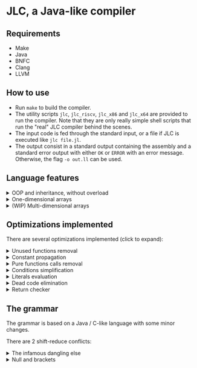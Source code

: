 # JLC, a Java-like compiler

## Requirements

- Make
- Java
- BNFC
- Clang
- LLVM

## How to use

- Run `make` to build the compiler.
- The utility scripts `jlc`, `jlc_riscv`, `jlc_x86` and `jlc_x64` are provided
  to run the compiler. Note that they are only really simple shell scripts that
  run the "real" JLC compiler behind the scenes.
- The input code is fed through the standard input, or a file if JLC is executed
  like `jlc file.jl`.
- The output consist in a standard output containing the assembly and a standard
  error output with either `OK` or `ERROR` with an error message. Otherwise, the
  flag `-o out.ll` can be used.

## Language features

<details><summary>OOP and inheritance, without overload</summary>

Example:

```c
class Counter {
    int val;

    void incr() {
        val++;
    }

    int get() {
        return val;
    }
}

int main () {
  Counter c = new Counter;
  c.incr();
  printInt(c.get());
  return 0;
}
```

</details>

<details><summary>One-dimensional arrays</summary>

Example:

```c
int main() {
    int[] t = new int[10];
    int i = 0;
    while (i < t.length) {
        t[i] = i;
        i++;
    }

    for (int elt : t) {
        printInt(elt);
    }

    return 0;
}
```

</details>

<details><summary>(WIP) Multi-dimensional arrays</summary>

Typechecking done, code generation still in progress.

</details>

## Optimizations implemented

There are several optimizations implemented (click to expand):

<details><summary>Unused functions removal</summary>

```c
void foo() {
    foo();
}

void bar() {
    baz();
}

void baz() {
    bar();
}

int main() {
    return 0;
}
```

becomes

```c
int main() {
    return 0;
}
```

</details>

<details><summary>Constant propagation</summary>

```c
int main() {
    int n = 24;
    int m;

    if (n % 2 == 0) {
        return 0;
    }

    return 1;
}
```

becomes

```c
int main() {
    int n = 24;
    int m;

    {
        return 0;
    }
}
```

We still need to keep a block around in case some variables are declared inside.
Also, note that here the Condition Simplification optimization is also applied,
see below.

</details>

<details><summary>Pure functions calls removal</summary>

In this optimizer, the notion of purity is slightly different from the
mathematical one. A function is pure here if it does not have side effects and
if it does return eventually.

```c
void foo() {
    int x = 0;
}

void bar() {
    printString("Hello");
}

void baz() {
    baz();
}

int main() {
    foo();
    bar();
    baz();
    return 0;
}
```

becomes

```c
void bar() {
    printString("Hello");
}

void baz() {
    baz();
}

int main() {
    bar();
    baz();
    return 0;
}
```

</details>

<details><summary>Conditions simplification</summary>

Useful with literals evaluation below.

```c
int main() {
    if (true) {
        return 0;
    } else {
        return 1;
    }
}
```

becomes

```c
int main() {
    {
        return 0;
    }
}
```

Again, the block needs to be kept.

</details>

<details><summary>Literals evaluation</summary>

```c
boolean unknown() {
    return !unknown();
}

int main() {
    if (11 % 2 != 0 && 11 % 3 != 0 && unknown()) {
        printString("11 is not divisible by 2 or 3");
    }
    return 16 / 2 + 3 * 8;
}
```

becomes

```c
boolean unknown() {
    return !unknown();
}

int main() {
    if (unknown()) {
        printString ("11 is not divisible by 2 or 3");
    }
    return 32;
}
```

The mathematical and logical operators are evaluated.

Here, `unknown` is kept because its value cannot safely be resolved at compile
time. It is used in this specific example to avoid condition simplification seen
above, which would make this example "too optimized".

</details>

<details><summary>Dead code elimination</summary>

```c
boolean unknown() {
    return !unknown();
}

int main() {
    if (unknown()) {
        return 0;
    } else {
        return 1;
    }
    printString("Dead code");
}
```

becomes

```c
boolean unknown() {
    return !unknown();
}

int main() {
    if (unknown()) {
        return 0;
    } else {
        return 1;
    }
}
```

</details>

<details><summary>Return checker</summary>

```c
int main() {
    while (true) {
        printString("Infinite loop");
    }

    printString("Unreachable");
    return 0;
}
```

becomes

```c
int main() {
    while (true) {
        printString("Infinite loop");
    }
}
```

More intense optimizations have been implemented but not enabled due to several
tests marked as bad, like `bad032.jl`, `bad034.jl` and others.

```c
int main() { 
    boolean b = false;
    if (b) {
        // No-op
    } else {
        return 0;
    }
}
```

```c
int main() { 
    boolean b = true;
    while (b) {
        return 0;
    }
}
```

</details>

## The grammar

The grammar is based on a Java / C-like language with some minor changes.

There are 2 shift-reduce conflicts:

<details><summary>The infamous dangling else</summary>

Conflict between

```c
Cond. Stmt ::= "if" "(" Expr ")" Stmt ;
```

```c
if (cond) {
  stmt;
}
```

and

```c
CondElse. Stmt ::= "if" "(" Expr ")" Stmt "else" Stmt ;
```

```c
if (cond) {
    stmt1;
} else {
    stmt2;
}
```

</details>

<details><summary>Null and brackets</summary>

Conflict between

```c
ENull. Expr9 ::= "(" Ident ")" "null" ;
```

and

```c
EVar. Expr8 ::= Ident ;
```

</details>
